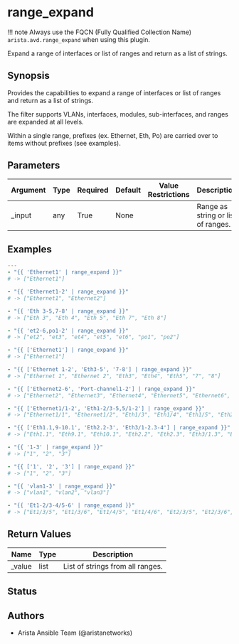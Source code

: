 # range_expand

!!! note
    Always use the FQCN (Fully Qualified Collection Name) `arista.avd.range_expand` when using this plugin.

Expand a range of interfaces or list of ranges and return as a list of strings\.

## Synopsis

Provides the capabilities to expand a range of interfaces or list of ranges and return as a list of strings\.

The filter supports VLANs\, interfaces\, modules\, sub\-interfaces\, and ranges are expanded at all levels\.

Within a single range\, prefixes \(ex\. Ethernet\, Eth\, Po\) are carried over to items without prefixes \(see examples\)\.

## Parameters

| Argument | Type | Required | Default | Value Restrictions | Description |
| -------- | ---- | -------- | ------- | ------------------ | ----------- |
| _input | any | True | None |  | Range as string or list of ranges\. |

## Examples

```yaml
---
- "{{ 'Ethernet1' | range_expand }}"
# -> ["Ethernet1"]

- "{{ 'Ethernet1-2' | range_expand }}"
# -> ["Ethernet1", "Ethernet2"]

- "{{ 'Eth 3-5,7-8' | range_expand }}"
# -> ["Eth 3", "Eth 4", "Eth 5", "Eth 7", "Eth 8"]

- "{{ 'et2-6,po1-2' | range_expand }}"
# -> ["et2", "et3", "et4", "et5", "et6", "po1", "po2"]

- "{{ ['Ethernet1'] | range_expand }}"
# -> ["Ethernet1"]

- "{{ ['Ethernet 1-2', 'Eth3-5', '7-8'] | range_expand }}"
# -> ["Ethernet 1", "Ethernet 2", "Eth3", "Eth4", "Eth5", "7", "8"]

- "{{ ['Ethernet2-6', 'Port-channel1-2'] | range_expand }}"
# -> ["Ethernet2", "Ethernet3", "Ethernet4", "Ethernet5", "Ethernet6", "Port-channel1", "Port-channel2"]

- "{{ ['Ethernet1/1-2', 'Eth1-2/3-5,5/1-2'] | range_expand }}"
# -> ["Ethernet1/1", "Ethernet1/2", "Eth1/3", "Eth1/4", "Eth1/5", "Eth2/3", "Eth2/4", "Eth2/5", "Eth5/1", "Eth5/2"]

- "{{ ['Eth1.1,9-10.1', 'Eth2.2-3', 'Eth3/1-2.3-4'] | range_expand }}"
# -> ["Eth1.1", "Eth9.1", "Eth10.1", "Eth2.2", "Eth2.3", "Eth3/1.3", "Eth3/1.4", "Eth3/2.3", "Eth3/2.4"]

- "{{ '1-3' | range_expand }}"
# -> ["1", "2", "3"]

- "{{ ['1', '2', '3'] | range_expand }}"
# -> ["1", "2", "3"]

- "{{ 'vlan1-3' | range_expand }}"
# -> ["vlan1", "vlan2", "vlan3"]

- "{{ 'Et1-2/3-4/5-6' | range_expand }}"
# -> ["Et1/3/5", "Et1/3/6", "Et1/4/5", "Et1/4/6", "Et2/3/5", "Et2/3/6", "Et2/4/5", "Et2/4/6"]
```

## Return Values

| Name | Type | Description |
| ---- | ---- | ----------- |
| _value | list | List of strings from all ranges\. |

## Status

## Authors

- Arista Ansible Team (@aristanetworks)
